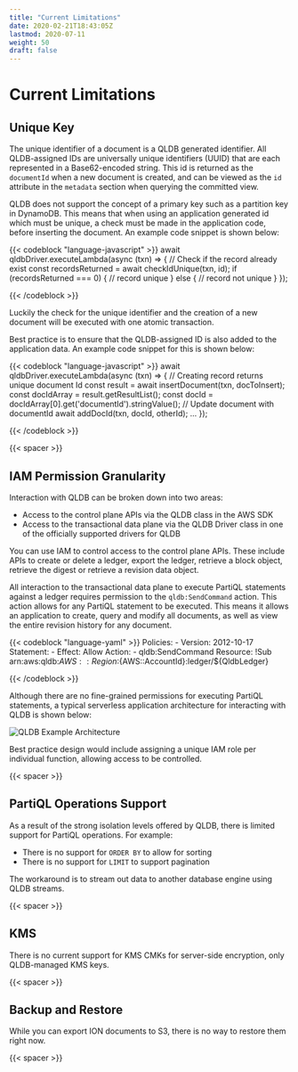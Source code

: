 ```yaml
---
title: "Current Limitations"
date: 2020-02-21T18:43:05Z
lastmod: 2020-07-11
weight: 50
draft: false
---
```


# Current Limitations

## Unique Key

The unique identifier of a document is a QLDB generated identifier. All QLDB-assigned IDs are universally unique identifiers (UUID) that are each represented in a Base62-encoded string. This id is returned as the `documentId` when a new document is created, and can be viewed as the `id` attribute in the `metadata` section when querying the committed view. 

QLDB does not support the concept of a primary key such as a partition key in DynamoDB. This means that when using an application generated id which must be unique, a check must be made in the application code, before inserting the document. An example code snippet is shown below:

{{< codeblock "language-javascript" >}}
await qldbDriver.executeLambda(async (txn) => {
    // Check if the record already exist
    const recordsReturned = await checkIdUnique(txn, id);
    if (recordsReturned === 0) {
        // record unique
    } else {
        // record not unique
    }
});

{{< /codeblock  >}}

Luckily the check for the unique identifier and the creation of a new document will be executed with one atomic transaction.

Best practice is to ensure that the QLDB-assigned ID is also added to the application data. An example code snippet for this is shown below:

{{< codeblock "language-javascript" >}}
  await qldbDriver.executeLambda(async (txn) => {
    // Creating record returns unique document Id
    const result = await insertDocument(txn, docToInsert);
    const docIdArray = result.getResultList();
    const docId = docIdArray[0].get('documentId').stringValue();
    // Update document with documentId
    await addDocId(txn, docId, otherId);
    ...
  });

{{< /codeblock  >}}

{{< spacer >}}

## IAM Permission Granularity

Interaction with QLDB can be broken down into two areas:

* Access to the control plane APIs via the QLDB class in the AWS SDK
* Access to the transactional data plane via the QLDB Driver class in one of the officially supported drivers for QLDB

You can use IAM to control access to the control plane APIs. These include APIs to create or delete a ledger, export the ledger, retrieve a block object, retrieve the digest or retrieve a revision data object. 

All interaction to the transactional data plane to execute PartiQL statements against a ledger requires permission to the `qldb:SendCommand` action. This action allows for any PartiQL statement to be executed. This means it allows an application to create, query and modify all documents, as well as view the entire revision history for any document.

{{< codeblock "language-yaml" >}}
  Policies:
    - Version: 2012-10-17
      Statement:
        - Effect: Allow 
          Action:
            - qldb:SendCommand
          Resource: !Sub arn:aws:qldb:${AWS::Region}:${AWS::AccountId}:ledger/${QldbLedger}
          
{{< /codeblock  >}}

Although there are no fine-grained permissions for executing PartiQL statements, a typical serverless application architecture for interacting with QLDB is shown below:

![QLDB Example Architecture](/images/QLDB-Guide-Architecture.png)

Best practice design would include assigning a unique IAM role per individual function, allowing access to be controlled.

{{< spacer >}}

## PartiQL Operations Support

As a result of the strong isolation levels offered by QLDB, there is limited support for PartiQL operations. For example:

  * There is no support for `ORDER BY` to allow for sorting
  * There is no support for `LIMIT` to support pagination

The workaround is to stream out data to another database engine using QLDB streams.

{{< spacer >}}

## KMS

There is no current support for KMS CMKs for server-side encryption, only QLDB-managed KMS keys.

{{< spacer >}}

## Backup and Restore

While you can export ION documents to S3, there is no way to restore them right now.

{{< spacer >}}




  